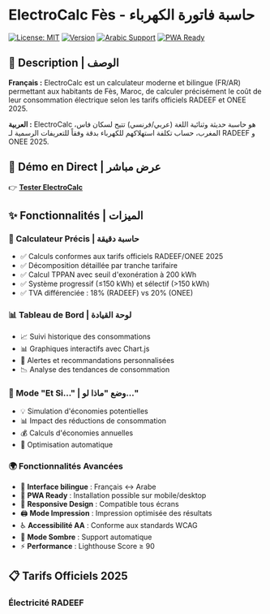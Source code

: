 # ElectroCalc Fès - حاسبة فاتورة الكهرباء

[![License: MIT](https://img.shields.io/badge/License-MIT-yellow.svg)](https://opensource.org/licenses/MIT)
[![Version](https://img.shields.io/badge/version-1.0.0-blue.svg)](https://github.com/electrocalc/electrocalc-fes)
[![Arabic Support](https://img.shields.io/badge/Arabic-Supported-green.svg)](https://github.com/electrocalc/electrocalc-fes)
[![PWA Ready](https://img.shields.io/badge/PWA-Ready-purple.svg)](https://github.com/electrocalc/electrocalc-fes)

## 📖 Description | الوصف

**Français :** ElectroCalc est un calculateur moderne et bilingue (FR/AR) permettant aux habitants de Fès, Maroc, de calculer précisément le coût de leur consommation électrique selon les tarifs officiels RADEEF et ONEE 2025.

**العربية :** ElectroCalc هو حاسبة حديثة وثنائية اللغة (عربي/فرنسي) تتيح لسكان فاس، المغرب، حساب تكلفة استهلاكهم للكهرباء بدقة وفقاً للتعريفات الرسمية لـ RADEEF و ONEE 2025.

## 🚀 Démo en Direct | عرض مباشر

👉 **[Tester ElectroCalc](https://electrocalc-fes.vercel.app)**

## ✨ Fonctionnalités | الميزات

### 🧮 Calculateur Précis | حاسبة دقيقة
- ✅ Calculs conformes aux tarifs officiels RADEEF/ONEE 2025
- ✅ Décomposition détaillée par tranche tarifaire
- ✅ Calcul TPPAN avec seuil d'exonération à 200 kWh
- ✅ Système progressif (≤150 kWh) et sélectif (>150 kWh)
- ✅ TVA différenciée : 18% (RADEEF) vs 20% (ONEE)

### 📊 Tableau de Bord | لوحة القيادة
- 📈 Suivi historique des consommations
- 📊 Graphiques interactifs avec Chart.js
- 🚨 Alertes et recommandations personnalisées
- 📉 Analyse des tendances de consommation

### 🔮 Mode "Et Si..." | وضع "ماذا لو..."
- 💡 Simulation d'économies potentielles
- 📊 Impact des réductions de consommation
- 💰 Calculs d'économies annuelles
- 🎯 Optimisation automatique

### 🌍 Fonctionnalités Avancées
- 🔄 **Interface bilingue** : Français ↔ Arabe
- 📱 **PWA Ready** : Installation possible sur mobile/desktop
- 📱 **Responsive Design** : Compatible tous écrans
- 🖨️ **Mode Impression** : Impression optimisée des résultats
- ♿ **Accessibilité AA** : Conforme aux standards WCAG
- 🌙 **Mode Sombre** : Support automatique
- ⚡ **Performance** : Lighthouse Score ≥ 90

## 📋 Tarifs Officiels 2025

### Électricité RADEEF
